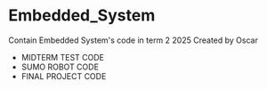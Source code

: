 # Embedded_System
Contain Embedded System's code in term 2 2025
Created by Oscar

* MIDTERM TEST CODE
* SUMO ROBOT CODE
* FINAL PROJECT CODE
